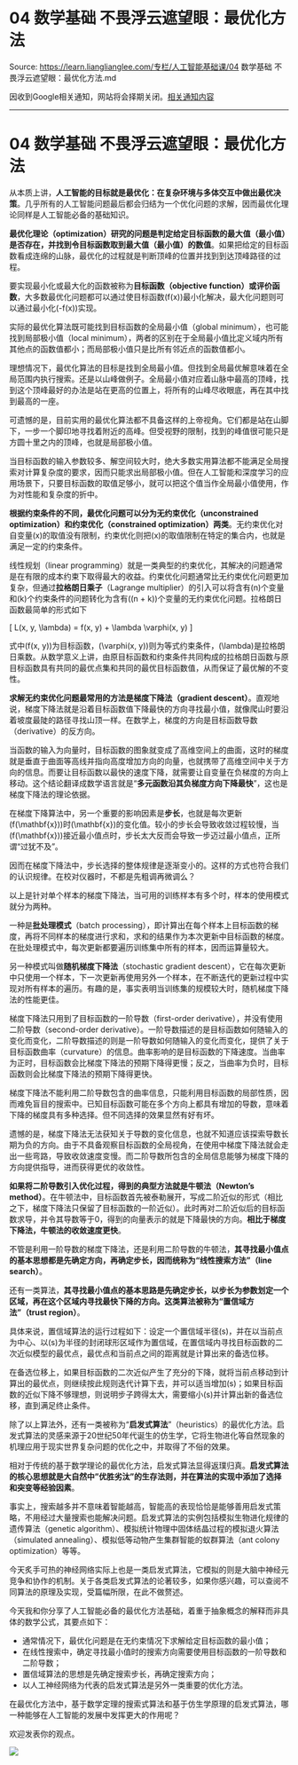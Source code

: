 # 04 数学基础 不畏浮云遮望眼：最优化方法 

Source: https://learn.lianglianglee.com/专栏/人工智能基础课/04 数学基础 不畏浮云遮望眼：最优化方法.md

因收到Google相关通知，网站将会择期关闭。[相关通知内容](https://lumendatabase.org/notices/44265620)

---

# 04 数学基础 不畏浮云遮望眼：最优化方法

从本质上讲，**人工智能的目标就是最优化：在复杂环境与多体交互中做出最优决策**。几乎所有的人工智能问题最后都会归结为一个优化问题的求解，因而最优化理论同样是人工智能必备的基础知识。

**最优化理论（optimization）研究的问题是判定给定目标函数的最大值（最小值）是否存在，并找到令目标函数取到最大值（最小值）的数值**。如果把给定的目标函数看成连绵的山脉，最优化的过程就是判断顶峰的位置并找到到达顶峰路径的过程。

要实现最小化或最大化的函数被称为**目标函数（objective function）或评价函数**，大多数最优化问题都可以通过使目标函数\(f(x)\)最小化解决，最大化问题则可以通过最小化\(-f(x)\)实现。

实际的最优化算法既可能找到目标函数的全局最小值（global minimum），也可能找到局部极小值（local minimum），两者的区别在于全局最小值比定义域内所有其他点的函数值都小；而局部极小值只是比所有邻近点的函数值都小。

理想情况下，最优化算法的目标是找到全局最小值。但找到全局最优解意味着在全局范围内执行搜索。还是以山峰做例子。全局最小值对应着山脉中最高的顶峰，找到这个顶峰最好的办法是站在更高的位置上，将所有的山峰尽收眼底，再在其中找到最高的一座。

可遗憾的是，目前实用的最优化算法都不具备这样的上帝视角。它们都是站在山脚下，一步一个脚印地寻找着附近的高峰。但受视野的限制，找到的峰值很可能只是方圆十里之内的顶峰，也就是局部极小值。

当目标函数的输入参数较多、解空间较大时，绝大多数实用算法都不能满足全局搜索对计算复杂度的要求，因而只能求出局部极小值。但在人工智能和深度学习的应用场景下，只要目标函数的取值足够小，就可以把这个值当作全局最小值使用，作为对性能和复杂度的折中。

**根据约束条件的不同，最优化问题可以分为无约束优化（unconstrained optimization）和约束优化（constrained optimization）两类**。无约束优化对自变量\(x\)的取值没有限制，约束优化则把\(x\)的取值限制在特定的集合内，也就是满足一定的约束条件。

线性规划（linear programming）就是一类典型的约束优化，其解决的问题通常是在有限的成本约束下取得最大的收益。约束优化问题通常比无约束优化问题更加复杂，但通过**拉格朗日乘子**（Lagrange multiplier）的引入可以将含有\(n\)个变量和\(k\)个约束条件的问题转化为含有\((n + k)\)个变量的无约束优化问题。拉格朗日函数最简单的形式如下

\[ L(x, y, \\lambda) = f(x, y) + \\lambda \\varphi(x, y) \]

式中\(f(x, y)\)为目标函数，\(\\varphi(x, y)\)则为等式约束条件，\(\\lambda\)是拉格朗日乘数。从数学意义上讲，由原目标函数和约束条件共同构成的拉格朗日函数与原目标函数具有共同的最优点集和共同的最优目标函数值，从而保证了最优解的不变性。

**求解无约束优化问题最常用的方法是梯度下降法（gradient descent）**。直观地说，梯度下降法就是沿着目标函数值下降最快的方向寻找最小值，就像爬山时要沿着坡度最陡的路径寻找山顶一样。在数学上，梯度的方向是目标函数导数（derivative）的反方向。

当函数的输入为向量时，目标函数的图象就变成了高维空间上的曲面，这时的梯度就是垂直于曲面等高线并指向高度增加方向的向量，也就携带了高维空间中关于方向的信息。而要让目标函数以最快的速度下降，就需要让自变量在负梯度的方向上移动。这个结论翻译成数学语言就是“**多元函数沿其负梯度方向下降最快**”，这也是梯度下降法的理论依据。

在梯度下降算法中，另一个重要的影响因素是**步长**，也就是每次更新\(f(\\mathbf{x})\)时\(\\mathbf{x}\)的变化值。较小的步长会导致收敛过程较慢，当\(f(\\mathbf{x})\)接近最小值点时，步长太大反而会导致一步迈过最小值点，正所谓“过犹不及”。

因而在梯度下降法中，步长选择的整体规律是逐渐变小的。这样的方式也符合我们的认识规律。在校对仪器时，不都是先粗调再微调么？

以上是针对单个样本的梯度下降法，当可用的训练样本有多个时，样本的使用模式就分为两种。

一种是**批处理模式**（batch processing），即计算出在每个样本上目标函数的梯度，再将不同样本的梯度进行求和，求和的结果作为本次更新中目标函数的梯度。在批处理模式中，每次更新都要遍历训练集中所有的样本，因而运算量较大。

另一种模式叫做**随机梯度下降法**（stochastic gradient descent），它在每次更新中只使用一个样本，下一次更新再使用另外一个样本，在不断迭代的更新过程中实现对所有样本的遍历。有趣的是，事实表明当训练集的规模较大时，随机梯度下降法的性能更佳。

梯度下降法只用到了目标函数的一阶导数（first-order derivative），并没有使用二阶导数（second-order derivative）。一阶导数描述的是目标函数如何随输入的变化而变化，二阶导数描述的则是一阶导数如何随输入的变化而变化，提供了关于目标函数曲率（curvature）的信息。曲率影响的是目标函数的下降速度。当曲率为正时，目标函数会比梯度下降法的预期下降得更慢；反之，当曲率为负时，目标函数则会比梯度下降法的预期下降得更快。

梯度下降法不能利用二阶导数包含的曲率信息，只能利用目标函数的局部性质，因而难免盲目的搜索中。已知目标函数可能在多个方向上都具有增加的导数，意味着下降的梯度具有多种选择。但不同选择的效果显然有好有坏。

遗憾的是，梯度下降法无法获知关于导数的变化信息，也就不知道应该探索导数长期为负的方向。由于不具备观察目标函数的全局视角，在使用中梯度下降法就会走出一些弯路，导致收敛速度变慢。而二阶导数所包含的全局信息能够为梯度下降的方向提供指导，进而获得更优的收敛性。

**如果将二阶导数引入优化过程，得到的典型方法就是牛顿法（Newton’s method）**。在牛顿法中，目标函数首先被泰勒展开，写成二阶近似的形式（相比之下，梯度下降法只保留了目标函数的一阶近似）。此时再对二阶近似后的目标函数求导，并令其导数等于0，得到的向量表示的就是下降最快的方向。**相比于梯度下降法，牛顿法的收敛速度更快**。

不管是利用一阶导数的梯度下降法，还是利用二阶导数的牛顿法，**其寻找最小值点的基本思想都是先确定方向，再确定步长，因而统称为“线性搜索方法”（line search）**。

还有一类算法，**其寻找最小值点的基本思路是先确定步长，以步长为参数划定一个区域，再在这个区域内寻找最快下降的方向。这类算法被称为“置信域方法”（trust region）**。

具体来说，置信域算法的运行过程如下：设定一个置信域半径\(s\)，并在以当前点为中心、以\(s\)为半径的封闭球形区域作为置信域，在置信域内寻找目标函数的二次近似模型的最优点，最优点和当前点之间的距离就是计算出来的备选位移。

在备选位移上，如果目标函数的二次近似产生了充分的下降，就将当前点移动到计算出的最优点，则继续按此规则迭代计算下去，并可以适当增加\(s\)；如果目标函数的近似下降不够理想，则说明步子跨得太大，需要缩小\(s\)并计算出新的备选位移，直到满足终止条件。

除了以上算法外，还有一类被称为“**启发式算法**”（heuristics）的最优化方法。启发式算法的灵感来源于20世纪50年代诞生的仿生学，它将生物进化等自然现象的机理应用于现实世界复杂问题的优化之中，并取得了不俗的效果。

相对于传统的基于数学理论的最优化方法，启发式算法显得返璞归真。**启发式算法的核心思想就是大自然中”优胜劣汰”的生存法则，并在算法的实现中添加了选择和突变等经验因素**。

事实上，搜索越多并不意味着智能越高，智能高的表现恰恰是能够善用启发式策略，不用经过大量搜索也能解决问题。启发式算法的实例包括模拟生物进化规律的遗传算法（genetic algorithm）、模拟统计物理中固体结晶过程的模拟退火算法（simulated annealing）、模拟低等动物产生集群智能的蚁群算法（ant colony optimization）等等。

今天炙手可热的神经网络实际上也是一类启发式算法，它模拟的则是大脑中神经元竞争和协作的机制。关于各类启发式算法的论著较多，如果你感兴趣，可以查阅不同算法的原理及实现，受篇幅所限，在此不做赘述。

今天我和你分享了人工智能必备的最优化方法基础，着重于抽象概念的解释而非具体的数学公式，其要点如下：

* 通常情况下，最优化问题是在无约束情况下求解给定目标函数的最小值；
* 在线性搜索中，确定寻找最小值时的搜索方向需要使用目标函数的一阶导数和二阶导数；
* 置信域算法的思想是先确定搜索步长，再确定搜索方向；
* 以人工神经网络为代表的启发式算法是另外一类重要的优化方法。

在最优化方法中，基于数学定理的搜索式算法和基于仿生学原理的启发式算法，哪一种能够在人工智能的发展中发挥更大的作用呢？

欢迎发表你的观点。

![](assets/13a4991f9bc5b7c3717f47ea28b4d18e.jpg)